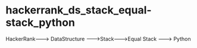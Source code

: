 # hackerrank_ds_stack_equal-stack_python
HackerRank---> DataStructure --->Stack--->Equal Stack ---> Python

